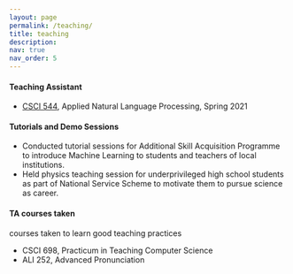 ```yaml
---
layout: page
permalink: /teaching/
title: teaching
description:
nav: true
nav_order: 5
---
```

#### Teaching Assistant
- <a href='http://ron.artstein.org/csci544-2021-01/index.html'>CSCI 544</a>, Applied Natural Language Processing, Spring 2021

#### Tutorials and Demo Sessions
-  Conducted tutorial sessions for Additional Skill Acquisition Programme to introduce Machine Learning to students and teachers of local institutions.
- Held physics teaching session for underprivileged high school students as part of National Service Scheme to motivate them to pursue science as career.

#### TA courses taken
courses taken to learn good teaching practices
-   CSCI 698, Practicum in Teaching Computer Science
-   ALI 252, Advanced Pronunciation
